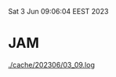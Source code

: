 Sat  3 Jun 09:06:04 EEST 2023
# JAM
<a href='./cache/202306/03_09.log'>./cache/202306/03_09.log</a>
